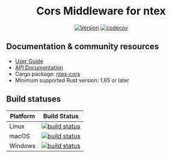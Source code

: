 <div align="center">

# Cors Middleware for ntex

[![Version](https://img.shields.io/badge/rustc-1.65+-lightgray.svg)](https://blog.rust-lang.org/2022/11/03/Rust-1.65.0.html) 
[![codecov](https://codecov.io/gh/ntex-rs/ntex-extras/branch/master/graph/badge.svg)](https://codecov.io/gh/ntex-rs/ntex-extras) 

</div>

## Documentation & community resources

* [User Guide](https://ntex.rs/docs)
* [API Documentation](https://docs.rs/ntex-cors/)
* Cargo package: [ntex-cors](https://crates.io/crates/ntex-cors)
* Minimum supported Rust version: 1.65 or later

## Build statuses

| Platform         | Build Status |
| ---------------- | ------------ |
| Linux            | [![build status](https://github.com/ntex-rs/ntex-extras/workflows/CI%20%28Linux%29/badge.svg?branch=master&event=push)](https://github.com/ntex-rs/ntex-extras/actions?query=workflow%3A"CI+(Linux)") |
| macOS            | [![build status](https://github.com/ntex-rs/ntex-extras/workflows/CI%20%28OSX%29/badge.svg?branch=master&event=push)](https://github.com/ntex-rs/ntex-extras/actions?query=workflow%3A"CI+(OSX)") |
| Windows          | [![build status](https://github.com/ntex-rs/ntex-extras/workflows/CI%20%28Windows%29/badge.svg?branch=master&event=push)](https://github.com/ntex-rs/ntex-extras/actions?query=workflow%3A"CI+(Windows)") |
